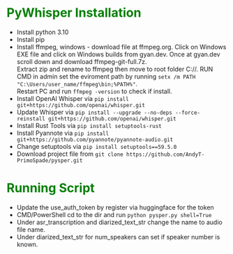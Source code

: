 # <span style="color:green"> __PyWhisper Installation__
- Install python 3.10
- Install pip
- Install ffmpeg, windows - download file at ffmpeg.org. Click on Windows EXE file and click on Windows builds from gyan.dev. Once at gyan.dev scroll down and download ffmpeg-git-full.7z. <br /> Extract zip and rename to ffmpeg then move to root folder C://. RUN CMD in admin set the eviroment path by running `setx /m PATH "C:\Users/user_name/ffmpeg\bin;%PATH%"`. <br />
Restart PC and run `ffmpeg -version` to check if install.
- Install OpenAI Whisper via `pip install git+https://github.com/openai/whisper.git`
- Update Whisper via `pip install --upgrade --no-deps --force-reinstall git+https://github.com/openai/whisper.git`
- Install Rust Tools via `pip install setuptools-rust`
- Install Pyannote via `pip install git+https://github.com/pyannote/pyannote-audio.git`
- Change setuptools via `pip install setuptools==59.5.0`
- Download project file from `git clone https://github.com/AndyT-PrimoSpade/pysper.git`

# <span style="color:green"> __Running Script__
- Update the use_auth_token by register via huggingface for the token
- CMD/PowerShell cd to the dir and run `python pysper.py shell=True`
- Under asr_transcription and diarized_text_str change the name to audio file name.
- Under diarized_text_str for num_speakers can set if speaker number is known.
